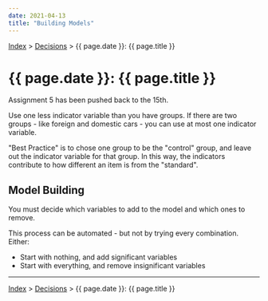 ```yaml
---
date: 2021-04-13
title: "Building Models"
---
```


[Index](../../../index.md) > [Decisions](./index.md) > {{ page.date }}: {{ page.title }}

# {{ page.date }}: {{ page.title }}

Assignment 5 has been pushed back to the 15th.

Use one less indicator variable than you have groups. If there are two groups - like foreign and domestic cars - you can use at most one indicator variable.

"Best Practice" is to chose one group to be the "control" group, and leave out the indicator variable for that group. In this way, the indicators contribute to how different an item is from the "standard".

## Model Building

You must decide which variables to add to the model and which ones to remove.

This process can be automated - but not by trying every combination. Either:

- Start with nothing, and add significant variables
- Start with everything, and remove insignificant variables



---

[Index](../../../index.md) > [Decisions](./index.md) > {{ page.date }}: {{ page.title }}

